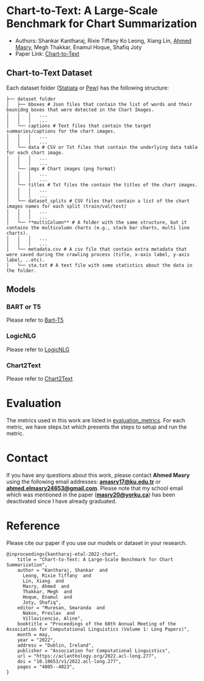 # Chart-to-Text: A Large-Scale Benchmark for Chart Summarization

* Authors: Shankar Kantharaj, Rixie Tiffany Ko Leong, Xiang Lin, [Ahmed Masry](https://sites.google.com/view/ahmedmasry/), Megh Thakkar, Enamul Hoque, Shafiq Joty
* Paper Link: [Chart-to-Text](https://aclanthology.org/2022.acl-long.277/)

## Chart-to-Text Dataset
Each dataset folder ([Statiata](https://github.com/vis-nlp/Chart-to-text/tree/main/statista_dataset/dataset) or [Pew](https://github.com/vis-nlp/Chart-to-text/tree/main/pew_dataset/dataset)) has the following structure:
```
├── dataset folder                  
│   ├── bboxes # Json files that contain the list of words and their bounidng boxes that were detected in the Chart Images.   
│   │   │   ...
│   │   │   ...
│   └── captions # Text files that contain the target summaries/captions for the chart images.
│   │   │   ...
│   │   │   ...
│   └── data # CSV or Txt files that contain the underlying data table for each chart image.   
│   │   │   ...
│   │   │   ...
│   └── imgs # Chart images (png format)  
│   │   │   ...
│   │   │   ...
│   └── titles # Txt files the contain the titles of the chart images.  
│   │   │   ...
│   │   │   ...
│   └── dataset_splits # CSV files that contain a list of the chart images names for each split (train/val/test)
│   │   │   ...
│   │   │   ...
│   └── **multiColumn** # A folder with the same structure, but it contains the multicolumn charts (e.g., stack bar charts, multi line charts). 
│   │   │   ...
│   │   │   ...
│   └── metadata.csv # A csv file that contain extra metadata that were saved during the crawling process (title, x-axis label, y-axis label, ..etc).
│   └── sta.txt # A text file with some statistics about the data in the folder.  
```

## Models

### BART or T5
Please refer to [Bart-T5](https://github.com/vis-nlp/Chart-to-text/tree/main/baseline_models/bart_t5)

### LogicNLG 
Please refer to [LogicNLG](https://github.com/vis-nlp/Chart-to-text/tree/main/baseline_models/LogicNLG)

### Chart2Text
Please refer to [Chart2Text](https://github.com/vis-nlp/Chart-to-text/tree/main/baseline_models/Chart2Text)

# Evaluation
The metrics used in this work are listed in [evaluation_metrics](https://github.com/vis-nlp/Chart-to-text/tree/main/evaluation_metrics). For each metric, we have steps.txt which presents the steps to setup and run the metric.
# Contact
If you have any questions about this work, please contact **Ahmed Masry** using the following email addresses: **amasry17@ku.edu.tr** or **ahmed.elmasry24653@gmail.com**. 
Please note that my school email which was mentioned in the paper (**masry20@yorku.ca**) has been deactivated since I have already graduated. 

# Reference
Please cite our paper if you use our models or dataset in your research. 

```
@inproceedings{kantharaj-etal-2022-chart,
    title = "Chart-to-Text: A Large-Scale Benchmark for Chart Summarization",
    author = "Kantharaj, Shankar  and
      Leong, Rixie Tiffany  and
      Lin, Xiang  and
      Masry, Ahmed  and
      Thakkar, Megh  and
      Hoque, Enamul  and
      Joty, Shafiq",
    editor = "Muresan, Smaranda  and
      Nakov, Preslav  and
      Villavicencio, Aline",
    booktitle = "Proceedings of the 60th Annual Meeting of the Association for Computational Linguistics (Volume 1: Long Papers)",
    month = may,
    year = "2022",
    address = "Dublin, Ireland",
    publisher = "Association for Computational Linguistics",
    url = "https://aclanthology.org/2022.acl-long.277",
    doi = "10.18653/v1/2022.acl-long.277",
    pages = "4005--4023",
}
```
